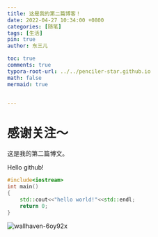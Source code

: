 ```yaml
---
title: 这是我的第二篇博客！
date: 2022-04-27 10:34:00 +0800
categories: [随笔]
tags: [生活]
pin: true
author: 东三儿

toc: true
comments: true
typora-root-url: ../../penciler-star.github.io
math: false
mermaid: true


---
```


# 感谢关注～ 

这是我的第二篇博文。

Hello github!

```c++
#include<iostream>
int main()
{
    std::cout<<"hello world!"<<std::endl;
    return 0;
}
```

![wallhaven-6oy92x](D:\github\boke\penciler-star.github.io\assets\blog_res\2022-04-24-hello-world.assets\wallhaven-6oy92x.jpg)